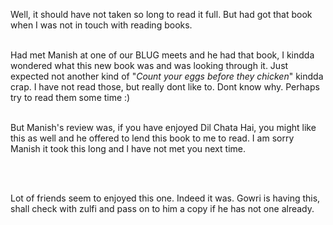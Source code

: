 <html><body><p>Well, it should have not taken so long to read it full. But had got that book when I was not in touch with reading books.

<br>Had met Manish at one of our BLUG meets and he had that book, I kindda wondered what this new book was and was looking through it. Just expected not another kind of  "<span style="font-style:italic;">Count your eggs before they chicken</span>" kindda crap. I have not read those, but really dont like to. Dont know why. Perhaps try to read them some time :)

<br>But Manish's review was, if you have enjoyed Dil Chata Hai, you might like this as well and he offered to lend this book to me to read.  I am sorry Manish it took this long and I have not met you next time.

<br>

<br>Lot of friends seem to enjoyed this one. Indeed it was.  Gowri is having this, shall check with zulfi and pass on to him a copy if he has not one already.

<br>

<br>

<br></p></body></html>
